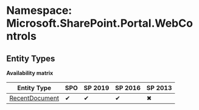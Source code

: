 # Namespace: Microsoft.SharePoint.Portal.WebControls

## Entity Types

**Availability matrix**

Entity Type | SPO | SP 2019 | SP 2016 | SP 2013
----------|-----|---------|---------|--------
[RecentDocument](./EntityTypes/RecentDocument.md) | ✔ | ✔ | ✔ | ✖
